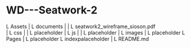 # WD---Seatwork-2
L Assets 
|   L documents 
|  |     L seatwork2_wireframe_sioson.pdf      
|   L css 
|   |     L placeholder 
|   L js 
|   |     L placeholder 
|   L images 
|         L placeholder 
L Pages 
|   L placeholder 
L indexpalaceholder 
| 
L README.md 
